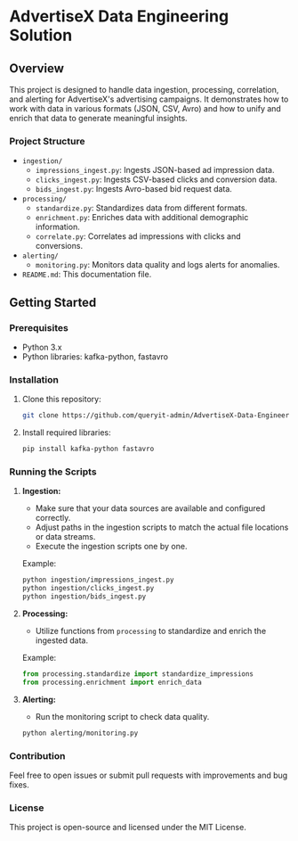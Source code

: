 # AdvertiseX Data Engineering Solution

## Overview
This project is designed to handle data ingestion, processing, correlation, and alerting for AdvertiseX's advertising campaigns. It demonstrates how to work with data in various formats (JSON, CSV, Avro) and how to unify and enrich that data to generate meaningful insights.

### Project Structure
- `ingestion/`
  - `impressions_ingest.py`: Ingests JSON-based ad impression data.
  - `clicks_ingest.py`: Ingests CSV-based clicks and conversion data.
  - `bids_ingest.py`: Ingests Avro-based bid request data.
- `processing/`
  - `standardize.py`: Standardizes data from different formats.
  - `enrichment.py`: Enriches data with additional demographic information.
  - `correlate.py`: Correlates ad impressions with clicks and conversions.
- `alerting/`
  - `monitoring.py`: Monitors data quality and logs alerts for anomalies.
- `README.md`: This documentation file.

## Getting Started
### Prerequisites
- Python 3.x
- Python libraries: kafka-python, fastavro

### Installation
1. Clone this repository:  
   ```bash
   git clone https://github.com/queryit-admin/AdvertiseX-Data-Engineering.git
   ```
2. Install required libraries:  
   ```bash
   pip install kafka-python fastavro
   ```

### Running the Scripts
1. **Ingestion:**  
   - Make sure that your data sources are available and configured correctly.
   - Adjust paths in the ingestion scripts to match the actual file locations or data streams.
   - Execute the ingestion scripts one by one.

   Example:
   ```bash
   python ingestion/impressions_ingest.py
   python ingestion/clicks_ingest.py
   python ingestion/bids_ingest.py
   ```

2. **Processing:**  
   - Utilize functions from `processing` to standardize and enrich the ingested data.

   Example:
   ```python
   from processing.standardize import standardize_impressions
   from processing.enrichment import enrich_data
   ```

3. **Alerting:**  
   - Run the monitoring script to check data quality.
   ```bash
   python alerting/monitoring.py
   ```

### Contribution
Feel free to open issues or submit pull requests with improvements and bug fixes.

### License
This project is open-source and licensed under the MIT License.
